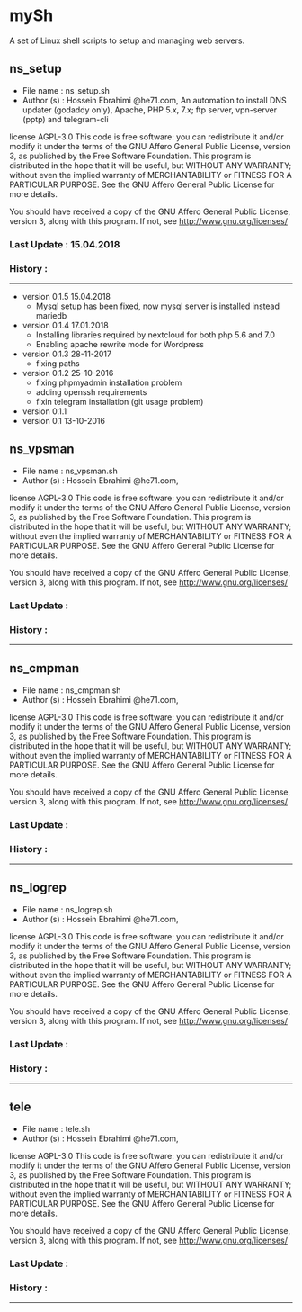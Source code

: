 # mySh
A set of Linux shell scripts to setup and managing web servers.

## ns_setup
* File name : ns_setup.sh
* Author (s) : Hossein Ebrahimi @he71.com,
An automation to install DNS updater (godaddy only), Apache, PHP 5.x, 7.x; ftp server, vpn-server (pptp) and telegram-cli
 
license AGPL-3.0 
This code is free software: you can redistribute it and/or modify
it under the terms of the GNU Affero General Public License, version 3,
as published by the Free Software Foundation.
This program is distributed in the hope that it will be useful,
but WITHOUT ANY WARRANTY; without even the implied warranty of
MERCHANTABILITY or FITNESS FOR A PARTICULAR PURPOSE. See the
GNU Affero General Public License for more details.

You should have received a copy of the GNU Affero General Public License, version 3,
along with this program.  If not, see <http://www.gnu.org/licenses/>


### Last Update : 15.04.2018
### History :
---
* version 0.1.5	15.04.2018 
	- Mysql setup has been fixed, now mysql server is installed instead mariedb
* version 0.1.4	17.01.2018 
	- Installing libraries required by nextcloud for both php 5.6 and 7.0
	- Enabling apache rewrite mode for Wordpress
* version 0.1.3	28-11-2017
	- fixing paths
* version 0.1.2	25-10-2016
	- fixing phpmyadmin installation problem
	- adding openssh requirements
	- fixin telegram installation (git usage problem)
* version 0.1.1
* version 0.1	13-10-2016

## ns_vpsman
* File name : ns_vpsman.sh
* Author (s) : Hossein Ebrahimi @he71.com,
 
license AGPL-3.0 
This code is free software: you can redistribute it and/or modify
it under the terms of the GNU Affero General Public License, version 3,
as published by the Free Software Foundation.
This program is distributed in the hope that it will be useful,
but WITHOUT ANY WARRANTY; without even the implied warranty of
MERCHANTABILITY or FITNESS FOR A PARTICULAR PURPOSE. See the
GNU Affero General Public License for more details.

You should have received a copy of the GNU Affero General Public License, version 3,
along with this program.  If not, see <http://www.gnu.org/licenses/>


### Last Update : 
### History :
---

## ns_cmpman
* File name : ns_cmpman.sh
* Author (s) : Hossein Ebrahimi @he71.com,
 
license AGPL-3.0 
This code is free software: you can redistribute it and/or modify
it under the terms of the GNU Affero General Public License, version 3,
as published by the Free Software Foundation.
This program is distributed in the hope that it will be useful,
but WITHOUT ANY WARRANTY; without even the implied warranty of
MERCHANTABILITY or FITNESS FOR A PARTICULAR PURPOSE. See the
GNU Affero General Public License for more details.

You should have received a copy of the GNU Affero General Public License, version 3,
along with this program.  If not, see <http://www.gnu.org/licenses/>


### Last Update : 
### History :
---

## ns_logrep
* File name : ns_logrep.sh
* Author (s) : Hossein Ebrahimi @he71.com,
 
license AGPL-3.0 
This code is free software: you can redistribute it and/or modify
it under the terms of the GNU Affero General Public License, version 3,
as published by the Free Software Foundation.
This program is distributed in the hope that it will be useful,
but WITHOUT ANY WARRANTY; without even the implied warranty of
MERCHANTABILITY or FITNESS FOR A PARTICULAR PURPOSE. See the
GNU Affero General Public License for more details.

You should have received a copy of the GNU Affero General Public License, version 3,
along with this program.  If not, see <http://www.gnu.org/licenses/>


### Last Update :
### History :
---

## tele
* File name : tele.sh
* Author (s) : Hossein Ebrahimi @he71.com,
 
license AGPL-3.0 
This code is free software: you can redistribute it and/or modify
it under the terms of the GNU Affero General Public License, version 3,
as published by the Free Software Foundation.
This program is distributed in the hope that it will be useful,
but WITHOUT ANY WARRANTY; without even the implied warranty of
MERCHANTABILITY or FITNESS FOR A PARTICULAR PURPOSE. See the
GNU Affero General Public License for more details.

You should have received a copy of the GNU Affero General Public License, version 3,
along with this program.  If not, see <http://www.gnu.org/licenses/>


### Last Update : 
### History :
---
